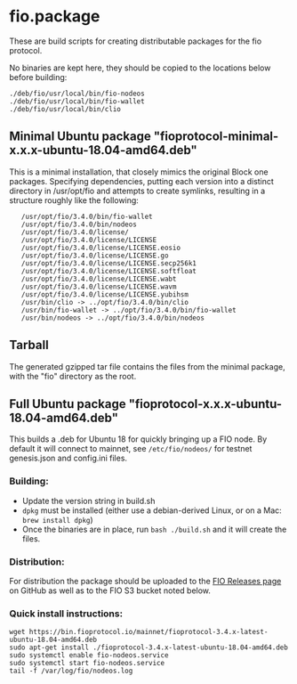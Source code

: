 # fio.package

These are build scripts for creating distributable packages for the fio protocol.

No binaries are kept here, they should be copied to the locations below before building:

```
./deb/fio/usr/local/bin/fio-nodeos
./deb/fio/usr/local/bin/fio-wallet
./deb/fio/usr/local/bin/clio
```

## Minimal Ubuntu package "fioprotocol-minimal-x.x.x-ubuntu-18.04-amd64.deb"

This is a minimal installation, that closely mimics the original Block one packages. Specifying dependencies,
putting each version into a distinct directory in /usr/opt/fio and attempts to create symlinks, resulting in
a structure roughly like the following:

```/usr/opt/fio/3.4.0/bin/clio
   /usr/opt/fio/3.4.0/bin/fio-wallet
   /usr/opt/fio/3.4.0/bin/nodeos
   /usr/opt/fio/3.4.0/license/
   /usr/opt/fio/3.4.0/license/LICENSE
   /usr/opt/fio/3.4.0/license/LICENSE.eosio
   /usr/opt/fio/3.4.0/license/LICENSE.go
   /usr/opt/fio/3.4.0/license/LICENSE.secp256k1
   /usr/opt/fio/3.4.0/license/LICENSE.softfloat
   /usr/opt/fio/3.4.0/license/LICENSE.wabt
   /usr/opt/fio/3.4.0/license/LICENSE.wavm
   /usr/opt/fio/3.4.0/license/LICENSE.yubihsm
   /usr/bin/clio -> ../opt/fio/3.4.0/bin/clio
   /usr/bin/fio-wallet -> ../opt/fio/3.4.0/bin/fio-wallet
   /usr/bin/nodeos -> ../opt/fio/3.4.0/bin/nodeos
```

## Tarball

The generated gzipped tar file contains the files from the minimal package, with the "fio" directory as the root.

## Full Ubuntu package "fioprotocol-x.x.x-ubuntu-18.04-amd64.deb"

This builds a .deb for Ubuntu 18 for quickly bringing up a FIO node. By default it will connect to mainnet, see
`/etc/fio/nodeos/` for testnet genesis.json and config.ini files.

### Building:

 * Update the version string in build.sh
 * `dpkg` must be installed (either use a debian-derived Linux, or on a Mac: `brew install dpkg`)
 * Once the binaries are in place, run `bash ./build.sh` and it will create the files.

### Distribution:

For distribution the package should be uploaded to the [FIO Releases page](https://github.com/fioprotocol/fio/releases) on GitHub as well as to the FIO S3 bucket noted below.

### Quick install instructions:

```
wget https://bin.fioprotocol.io/mainnet/fioprotocol-3.4.x-latest-ubuntu-18.04-amd64.deb
sudo apt-get install ./fioprotocol-3.4.x-latest-ubuntu-18.04-amd64.deb
sudo systemctl enable fio-nodeos.service
sudo systemctl start fio-nodeos.service
tail -f /var/log/fio/nodeos.log
```
